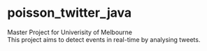 # poisson_twitter_java
Master Project for Univerisity of Melbourne<br>
This project aims to detect events in real-time by analysing tweets.
